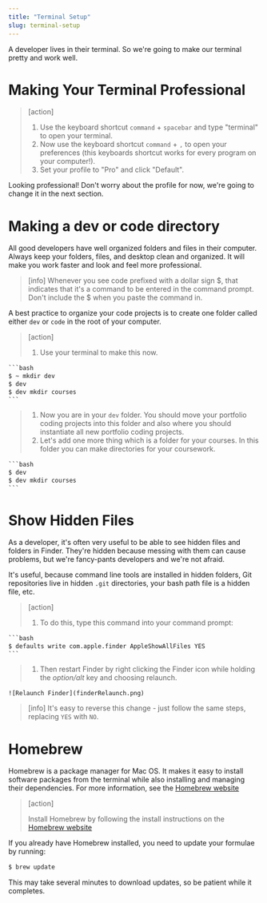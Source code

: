 ```yaml
---
title: "Terminal Setup"
slug: terminal-setup
---
```


A developer lives in their terminal. So we're going to make our terminal pretty and work well.

# Making Your Terminal Professional

> [action]
>
> 1. Use the keyboard shortcut `command` + `spacebar` and type "terminal" to open your terminal.
> 1. Now use the keyboard shortcut `command` + `,` to open your preferences (this keyboards shortcut works for every program on your computer!).
> 1. Set your profile to "Pro" and click "Default".

Looking professional! Don't worry about the profile for now, we're going to change it in the next section.

# Making a dev or code directory

All good developers have well organized folders and files in their computer. Always keep your folders, files, and desktop clean and organized. It will make you work faster and look and feel more professional.

> [info]
> Whenever you see code prefixed with a dollar sign $, that indicates that it's a command to be entered in the command prompt. Don't include the $ when you paste the command in.

A best practice to organize your code projects is to create one folder called either `dev` or `code` in the root of your computer.

> [action]
>
> 1. Use your terminal to make this now.
>
	```bash
	$ ~ mkdir dev
	$ dev
	$ dev mkdir courses
	```
>
> 1. Now you are in your `dev` folder. You should move your portfolio coding projects into this folder and also where you should instantiate all new portfolio coding projects.
> 1. Let's add one more thing which is a folder for your courses. In this folder you can make directories for your coursework.
>
	```bash
	$ dev
	$ dev mkdir courses
	```

# Show Hidden Files

As a developer, it's often very useful to be able to see hidden files and folders in Finder. They're hidden because messing with them can cause problems, but we're fancy-pants developers and we're not afraid.

It's useful, because command line tools are installed in hidden folders, Git repositories live in hidden `.git` directories, your bash path file is a hidden file, etc.

> [action]
>
> 1. To do this, type this command into your command prompt:
>
	```bash
	$ defaults write com.apple.finder AppleShowAllFiles YES
	```
>
> 1. Then restart Finder by right clicking the Finder icon while holding the *option/alt* key and choosing relaunch.
>
	![Relaunch Finder](finderRelaunch.png)
>

<!-- -->

> [info]
> It's easy to reverse this change - just follow the same steps, replacing `YES` with `NO`.

# Homebrew

Homebrew is a package manager for Mac OS. It makes it easy to install software packages from the terminal while also installing and managing their dependencies. For more information, see the [Homebrew website](http://brew.sh/)

> [action]
>
> Install Homebrew by following the install instructions on the [Homebrew website](http://brew.sh/)

If you already have Homebrew installed, you need to update your formulae by running:

```bash
$ brew update
```

This may take several minutes to download updates, so be patient while it completes.


